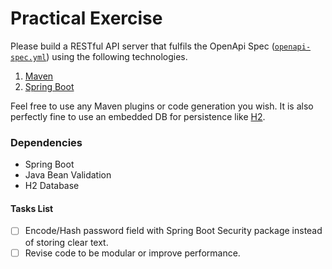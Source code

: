 Practical Exercise
==================

Please build a RESTful API server that fulfils the OpenApi Spec ([`openapi-spec.yml`](openapi-spec.yml)) using the
following technologies.

1. [Maven](https://maven.apache.org/)
1. [Spring Boot](https://spring.io/projects/spring-boot)

Feel free to use any Maven plugins or code generation you wish. It is also perfectly fine to use an embedded DB for
persistence like [H2](https://www.h2database.com/html/main.html).

### Dependencies

* Spring Boot
* Java Bean Validation
* H2 Database



#### Tasks List

- [ ] Encode/Hash password field with Spring Boot Security package instead of storing clear text. 
- [ ] Revise code to be modular or improve performance.